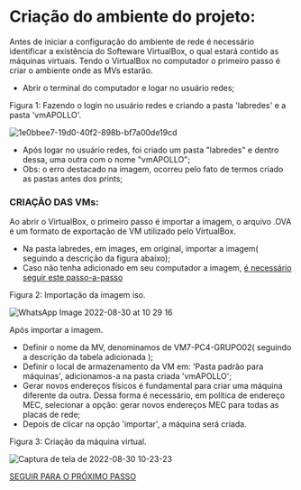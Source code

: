 # Criação do ambiente do projeto:

Antes de iniciar a configuração do ambiente de rede é necessário identificar a existência do Softeware VirtualBox, o qual estará contido as máquinas virtuais.
Tendo o VirtualBox no computador o primeiro passo é criar o ambiente onde as MVs estarão.



- Abrir o terminal do computador e logar no usuário redes;

Figura 1: Fazendo o login no usuário redes e criando a pasta 'labredes' e a pasta 'vmAPOLLO'.

![1e0bbee7-19d0-40f2-898b-bf7a00de19cd](https://user-images.githubusercontent.com/97605797/187445010-6dfd4137-5473-4954-9359-c275732bd387.jpeg)
- Após logar no usuário redes, foi criado um pasta "labredes" e dentro dessa, uma outra com o nome "vmAPOLLO"; 
- Obs: o erro destacado na imagem, ocorreu pelo fato de termos criado as pastas antes dos prints;

### CRIAÇÃO DAS VMs:

Ao abrir o VirtualBox, o primeiro passo é importar a imagem, o arquivo .OVA é um formato de exportação de VM utilizado pelo VirtualBox.
- Na pasta labredes, em images, em original, importar a imagem( seguindo a descrição da figura abaixo);
- Caso não tenha adicionado em seu computador a imagem, [é necessário seguir este passo-a-passo](https://github.com/alaelson/2022-924-notasdeaula/blob/main/Aula.924.2022.06.22.md)

Figura 2: Importação da imagem iso.

![WhatsApp Image 2022-08-30 at 10 29 16](https://user-images.githubusercontent.com/97605797/187450057-e0371d55-9474-486b-b1a1-0b050f06328e.jpeg)

Após importar a imagem.
- Definir o nome da MV, denominamos de VM7-PC4-GRUPO02( seguindo a descrição da tabela adicionada );
- Definir o local de armazenamento da VM em: 'Pasta padrão para máquinas', adicionamos-a na pasta criada 'vmAPOLLO';
- Gerar novos endereços físicos é fundamental para criar uma máquina diferente da outra. Dessa forma é necessário, em política de endereço MEC, selecionar a opção: gerar novos endereços MEC para todas as placas de rede;
- Depois de clicar na opção 'importar', a máquina será criada.

Figura 3: Criação da máquina virtual.

![Captura de tela de 2022-08-30 10-23-23](https://user-images.githubusercontent.com/97605797/187450003-f2cd1330-616d-4b9a-b2f8-af8490cf3128.png)

[SEGUIR PARA O PRÓXIMO PASSO](https://github.com/laurargs/RedeApolo/blob/main/RedeApolo-main/RedeApolo-main/2%20-%20Roteiro%20SSH-Server.md)
